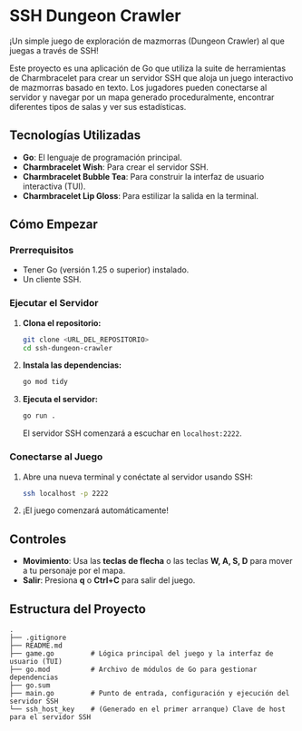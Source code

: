 # SSH Dungeon Crawler

¡Un simple juego de exploración de mazmorras (Dungeon Crawler) al que juegas a través de SSH!

Este proyecto es una aplicación de Go que utiliza la suite de herramientas de Charmbracelet para crear un servidor SSH que aloja un juego interactivo de mazmorras basado en texto. Los jugadores pueden conectarse al servidor y navegar por un mapa generado proceduralmente, encontrar diferentes tipos de salas y ver sus estadísticas.

## Tecnologías Utilizadas

-   **Go**: El lenguaje de programación principal.
-   **Charmbracelet Wish**: Para crear el servidor SSH.
-   **Charmbracelet Bubble Tea**: Para construir la interfaz de usuario interactiva (TUI).
-   **Charmbracelet Lip Gloss**: Para estilizar la salida en la terminal.

## Cómo Empezar

### Prerrequisitos

-   Tener Go (versión 1.25 o superior) instalado.
-   Un cliente SSH.

### Ejecutar el Servidor

1.  **Clona el repositorio:**
    ```bash
    git clone <URL_DEL_REPOSITORIO>
    cd ssh-dungeon-crawler
    ```

2.  **Instala las dependencias:**
    ```bash
    go mod tidy
    ```

3.  **Ejecuta el servidor:**
    ```bash
    go run .
    ```
    El servidor SSH comenzará a escuchar en `localhost:2222`.

### Conectarse al Juego

1.  Abre una nueva terminal y conéctate al servidor usando SSH:
    ```bash
    ssh localhost -p 2222
    ```

2.  ¡El juego comenzará automáticamente!

## Controles

-   **Movimiento**: Usa las **teclas de flecha** o las teclas **W, A, S, D** para mover a tu personaje por el mapa.
-   **Salir**: Presiona **q** o **Ctrl+C** para salir del juego.

## Estructura del Proyecto

```
.
├── .gitignore
├── README.md
├── game.go         # Lógica principal del juego y la interfaz de usuario (TUI)
├── go.mod          # Archivo de módulos de Go para gestionar dependencias
├── go.sum
├── main.go         # Punto de entrada, configuración y ejecución del servidor SSH
└── ssh_host_key    # (Generado en el primer arranque) Clave de host para el servidor SSH
```
